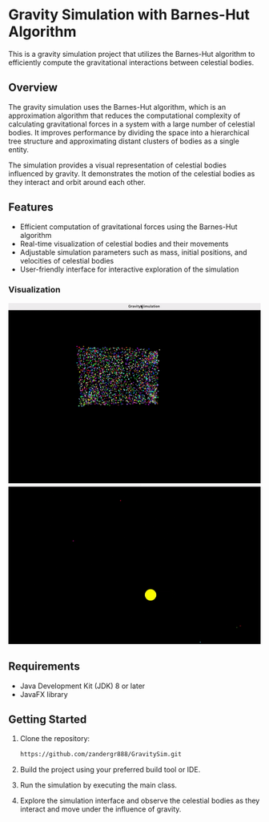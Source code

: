 # Gravity Simulation with Barnes-Hut Algorithm

This is a gravity simulation project that utilizes the Barnes-Hut algorithm to efficiently compute the gravitational interactions between celestial bodies.

## Overview

The gravity simulation uses the Barnes-Hut algorithm, which is an approximation algorithm that reduces the computational complexity of calculating gravitational forces in a system with a large number of celestial bodies. It improves performance by dividing the space into a hierarchical tree structure and approximating distant clusters of bodies as a single entity.

The simulation provides a visual representation of celestial bodies influenced by gravity. It demonstrates the motion of the celestial bodies as they interact and orbit around each other.

## Features

- Efficient computation of gravitational forces using the Barnes-Hut algorithm
- Real-time visualization of celestial bodies and their movements
- Adjustable simulation parameters such as mass, initial positions, and velocities of celestial bodies
- User-friendly interface for interactive exploration of the simulation


### Visualization
![](
https://github.com/zandergr888/GravitySim/blob/master/grav3000gif.gif
)
![](
https://github.com/zandergr888/GravitySim/blob/master/gifSolar.gif
)

## Requirements

- Java Development Kit (JDK) 8 or later
- JavaFX library

## Getting Started

1. Clone the repository:

   ```bash
   https://github.com/zandergr888/GravitySim.git


2. Build the project using your preferred build tool or IDE.

3. Run the simulation by executing the main class.

4. Explore the simulation interface and observe the celestial bodies as they interact and move under the influence of gravity.